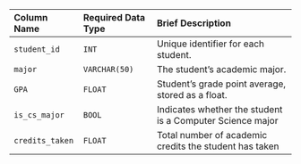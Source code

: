 | Column Name | Required Data Type | Brief Description |
| :--- | :--- | :--- |
| `student_id` | `INT` | Unique identifier for each student. |
| `major` | `VARCHAR(50)` | The student’s academic major. |
| `GPA` | `FLOAT` | Student’s grade point average, stored as a float. |
| `is_cs_major` | `BOOL` | Indicates whether the student is a Computer Science major |
| `credits_taken` | `FLOAT` | Total number of academic credits the student has taken |

